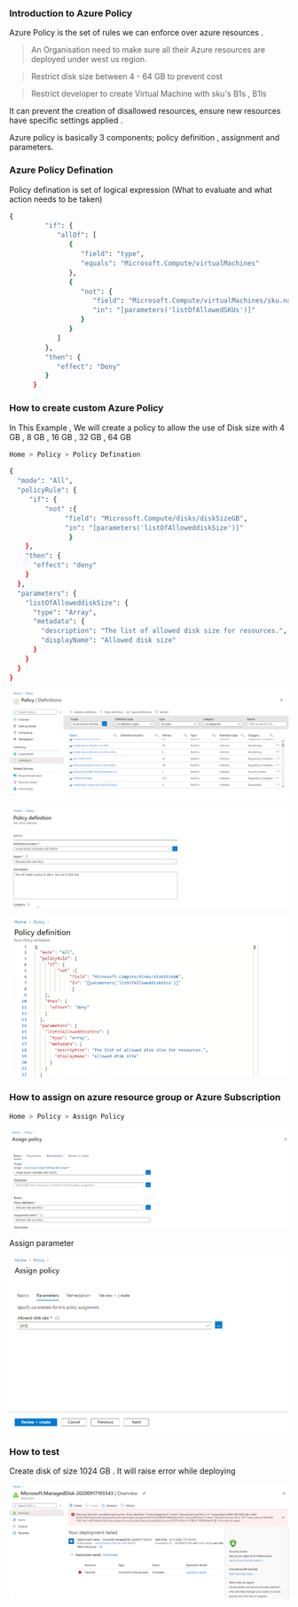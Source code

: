 ### Introduction to Azure Policy

Azure Policy is the set of rules we can enforce over azure resources .

> An Organisation need to make sure all their Azure resources are deployed under west us region.

> Restrict disk size between 4 - 64 GB to prevent cost 

> Restrict developer to create Virtual Machine with sku's B1s , B1ls

It can prevent the creation of disallowed resources, ensure new resources have specific settings applied .

Azure policy is basically 3 components; policy definition , assignment and parameters.

### Azure Policy Defination 

Policy defination is set of logical expression (What to evaluate and what action needs to be taken)

```sh
{
         "if": {
            "allOf": [
               {
                  "field": "type",
                  "equals": "Microsoft.Compute/virtualMachines"
               },
               {
                  "not": {
                     "field": "Microsoft.Compute/virtualMachines/sku.name",
                     "in": "[parameters('listOfAllowedSKUs')]"
                  }
               }
            ]
         },
         "then": {
            "effect": "Deny"
         }
      }
```

### How to create custom Azure Policy

In This Example , We will create a policy to allow  the use of Disk size with 4 GB , 8 GB , 16 GB , 32 GB , 64 GB

```sh
Home > Policy > Policy Defination
```

```sh
{
  "mode": "All",
  "policyRule": {
     "if": {
         "not" :{
              "field": "Microsoft.Compute/disks/diskSizeGB",
              "in": "[parameters('listOfAlloweddiskSize')]"
               }
    },
    "then": {
      "effect": "deny"
    } 
  },
  "parameters": {
    "listOfAlloweddiskSize": {
      "type": "Array",
      "metadata": {
        "description": "The list of allowed disk size for resources.",
        "displayName": "Allowed disk size"
      }
    }
  }
}
```

![](Images/Policy-Step1.png)

![](Images/Policy-Step2.png)

![](Images/Policy-Step3.png)

### How to assign on azure resource group or Azure Subscription

```sh
Home > Policy > Assign Policy
```

![](Images/Policy-Step4.png)

Assign parameter 

![](Images/Policy-Step5.png)


### How to test 

Create disk of size 1024 GB . It will raise error while deploying 

![](Images/Policy-Step6.png)


